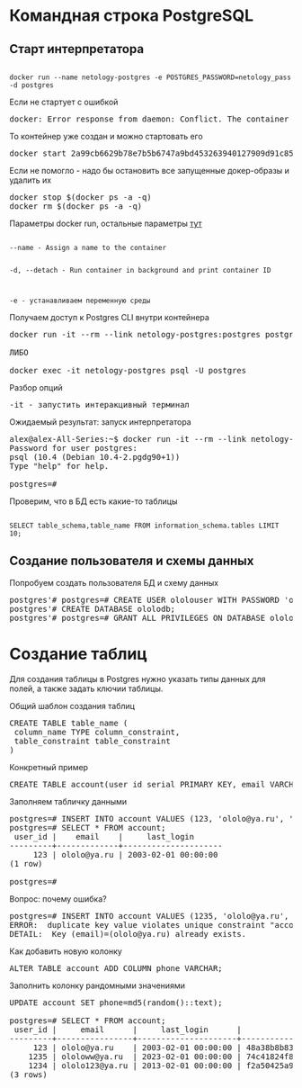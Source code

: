 # Командная строка PostgreSQL

## Старт интерпретатора

<code>
docker run --name netology-postgres -e POSTGRES_PASSWORD=netology_pass -d postgres
</code>

Если не стартует с ошибкой
<pre>
docker: Error response from daemon: Conflict. The container name "/netology-postgres" is already in use by container "2a99cb6629b78e7b5b6747a9bd453263940127909d91c8517e9ee0b230e60768". You have to remove (or rename) that container to be able to reuse that name.
</pre>

То контейнер уже создан и можно стартовать его
<pre>
docker start 2a99cb6629b78e7b5b6747a9bd453263940127909d91c8517e9ee0b230e60768
</pre>

Если не помогло - надо бы остановить все запущенные докер-образы и удалить их

<pre>
docker stop $(docker ps -a -q)
docker rm $(docker ps -a -q)
</pre>

Параметры docker run, остальные параметры [тут](https://docs.docker.com/v1.11/engine/reference/commandline/run/)

<code>
--name - Assign a name to the container
  
-d, --detach - Run container in background and print container ID

-e - устанавливаем переменную среды
</code>

Получаем доступ к Postgres CLI внутри контейнера

<pre>
docker run -it --rm --link netology-postgres:postgres postgres psql -h postgres -U postgres

ЛИБО

docker exec -it netology-postgres psql -U postgres
</pre>

Разбор опций

<pre>
-it - запустить интеракцивный терминал 
</pre>

Ожидаемый результат: запуск интерпретатора

<pre>
alex@alex-All-Series:~$ docker run -it --rm --link netology-postgres:postgres postgres psql -h postgres -U postgres
Password for user postgres: 
psql (10.4 (Debian 10.4-2.pgdg90+1))
Type "help" for help.

postgres=# 
</pre>

Проверим, что в БД есть какие-то таблицы

<code>
SELECT table_schema,table_name FROM information_schema.tables LIMIT 10;
</code>


## Создание пользователя и схемы данных

Попробуем создать пользователя БД и схему данных

<pre>
postgres'# postgres=# CREATE USER ololouser WITH PASSWORD 'ololopass';
postgres'# CREATE DATABASE ololodb;
postgres'# postgres=# GRANT ALL PRIVILEGES ON DATABASE ololodb TO ololouser;
</pre>

# Создание таблиц

Для создания таблицы в Postgres нужно указать типы данных для полей, а также задать ключии таблицы.

Общий шаблон создания таблиц

<pre>
CREATE TABLE table_name (
 column_name TYPE column_constraint,
 table_constraint table_constraint
)
</pre>

Конкретный пример

<pre>
CREATE TABLE account(user_id serial PRIMARY KEY, email VARCHAR (355) UNIQUE NOT NULL, last_login TIMESTAMP);
</pre>

Заполняем табличку данными

<pre>
postgres=# INSERT INTO account VALUES (123, 'ololo@ya.ru', '2003-2-1'::timestamp);
postgres=# SELECT * FROM account;
 user_id |    email    |     last_login      
---------+-------------+---------------------
     123 | ololo@ya.ru | 2003-02-01 00:00:00
(1 row)

postgres=# 
</pre>

Вопрос: почему ошибка?
<pre>
postgres=# INSERT INTO account VALUES (1235, 'ololo@ya.ru', '2023-2-1'::timestamp), (1234, 'ololo123@ya.ru', '2013-2-1'::timestamp);
ERROR:  duplicate key value violates unique constraint "account_email_key"
DETAIL:  Key (email)=(ololo@ya.ru) already exists.
</pre>

Как добавить новую колонку
<pre>
ALTER TABLE account ADD COLUMN phone VARCHAR;
</pre>

Заполнить колонку рандомными значениями
<pre>
UPDATE account SET phone=md5(random()::text);

postgres=# SELECT * FROM account;
 user_id |     email      |     last_login      |              phone               
---------+----------------+---------------------+----------------------------------
     123 | ololo@ya.ru    | 2003-02-01 00:00:00 | 48a38b8b836d5ee6bc01d801c3712e9d
    1235 | ololoww@ya.ru  | 2023-02-01 00:00:00 | 74c41824f87047170e4bd7ea701d09b0
    1234 | ololo123@ya.ru | 2013-02-01 00:00:00 | f2a50425a94d4d6add1036b9b4ba4c67
(3 rows)

</pre>

